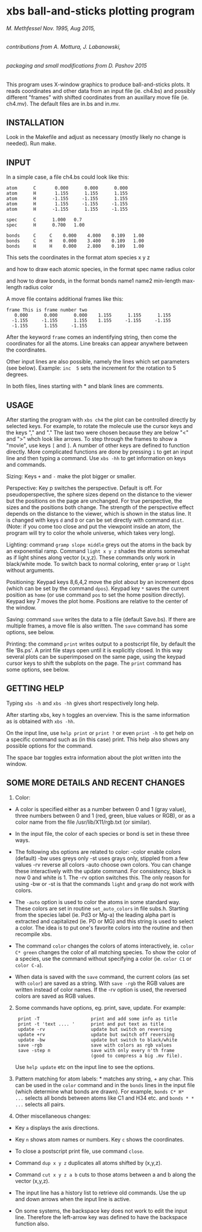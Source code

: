 
xbs ball-and-sticks plotting program
====================================
###### M. Methfessel Nov. 1995, Aug 2015,
###### contributions from A. Mottura, J. Labanowski,
###### packaging and small modifications from D. Pashov 2015


This program uses X-window graphics to produce ball-and-sticks plots.
It reads coordinates and other data from an input file (ie. ch4.bs)
and possibly different "frames" with shifted coordinates from an
auxillary move file (ie. ch4.mv). The default files are in.bs and in.mv.


INSTALLATION
------------

Look in the Makefile and adjust as necessary (mostly likely no change is needed).
Run make.


INPUT
-----

In a simple case, a file ch4.bs could look like this:

    atom      C       0.000      0.000      0.000
    atom      H       1.155      1.155      1.155
    atom      H      -1.155     -1.155      1.155
    atom      H       1.155     -1.155     -1.155
    atom      H      -1.155      1.155     -1.155

    spec      C      1.000   0.7
    spec      H      0.700   1.00

    bonds     C     C    0.000    4.000    0.109   1.00
    bonds     C     H    0.000    3.400    0.109   1.00
    bonds     H     H    0.000    2.800    0.109   1.00

This sets the coordinates in the format
    atom  species  x  y  z

and how to draw each atomic species, in the format
    spec name radius color

and how to draw bonds, in the format
    bonds name1 name2 min-length max-length radius color

A move file contains additional frames like this:

    frame This is frame number two
       0.000      0.000      0.000    1.155      1.155      1.155
      -1.155     -1.155      1.155    1.155     -1.155     -1.155
      -1.155      1.155     -1.155

After the keyword `frame` comes an indentifying string,
then come the coordinates for all the atoms. Line breaks can
appear anywhere between the coordinates.

Other input lines are also possible, namely the lines which set
parameters (see below). Example:  `inc  5`  sets the increment
for the rotation to 5 degrees.

In both files, lines starting with * and blank lines are comments.


USAGE
-----

After starting the program with `xbs ch4` the plot can be controlled
directly by selected keys. For example, to rotate the molecule
use the cursor keys and the keys "," and "." The last two were chosen
because they are below "<" and ">" whch look like arrows.
To step through the frames to show a "movie", use keys `[` and `]`.
A number of other keys are defined to function directly.
More complicated functions are done by pressing `i` to get an
input line and then typing a command.
Use `xbs -hh` to get information on keys and commands.

Sizing: Keys `+` and `-` make the plot bigger or smaller.

Perspective: Key p switches the perspective. Default is off.
For pseudoperspective, the sphere sizes depend on the distance
to the viewer but the positions on the page are unchanged.
For true perspective, the sizes and the positions both change.
The strength of the perspective effect depends on the distance to
the viewer, which is shown in the status line. It is changed with
keys `d` and `D` or can be set directly with command `dist`.
(Note: if you come too close and put the viewpoint inside an atom,
the program will try to color the whole universe, which takes very long).

Lighting: command `gramp slope middle` greys out the atoms in the
back by an exponential ramp. Command `light x y z` shades
the atoms somewhat as if light shines along vector (x,y,z).
These commands only work in black/white mode. To switch back
to normal coloring, enter `gramp` or `light` without arguments.

Positioning: Keypad keys 8,6,4,2 move the plot about by an increment
dpos (which can be set by the command `dpos`). Keypad key `*` saves
the current position as `home` (or use command `pos` to set the
home position directly). Keypad key 7 moves the plot home.
Positions are relative to the center of the window.

Saving: command `save` writes the data to a file (default Save.bs).
If there are multiple frames, a move file is also written.
The `save` command has some options, see below.

Printing: the command `print` writes output to a postscript file,
by default the file 'Bs.ps'. A print file stays open until it
is explicitly closed. In this way several plots can be superimposed
on the same page, using the keypad cursor keys to shift the subplots
on the page. The `print` command has some options, see below.


GETTING HELP
------------

Typing `xbs -h` and `xbs -hh` gives short respectively long help.

After starting xbs, key `h` toggles an overview. This is the same
information as is obtained with `xbs -hh`.

On the input line, use `help print` or `print ?` or even `print -h`
to get help on a specific command such as (in this case) print.
This help also shows any possible options for the command.

The space bar toggles extra information about the plot written
into the window.


SOME MORE DETAILS AND RECENT CHANGES
------------------------------------

1. Color:

  - A color is specified either as a number between 0 and 1 (gray value),
    three numbers between 0 and 1 (red, green, blue values or RGB),
    or as a color name from the file /usr/lib/X11/rgb.txt (or similar).

  - In the input file, the color of each species or bond is set
    in these three ways.

  - The following xbs options are related to color:
     -color   enable colors (default)
     -bw      uses greys only
     -st      uses grays only, stippled from a few values
     -rv      reverse all colors
     -auto    choose own colors.
   You can change these interactively with the update command.
   For consistency, black is now 0 and white is 1. The -rv option
   switches this. The only reason for using -bw or -st is that
   the commands `light` and `gramp` do not work with colors.

 - The `-auto` option is used to color the atoms in some standard way.
   These colors are set in routine `set_auto_colors` in file subs.h.
   Starting from the species label (ie. Pd3 or Mg-a) the leading
   alpha part is extracted and capitalized (ie. PD or MG) and
   this string is used to select a color.
   The idea is to put one's favorite colors into the routine
   and then recompile xbs.

 - The command `color` changes the colors of atoms interactively,
   ie. `color C* green` changes the color of all matching species.
   To show the color of a species, use the command without
   specifying a color (ie. `color C1` or `color C-a`).

 - When data is saved with the `save` command, the current colors
   (as set with `color`) are saved as a string.
   With `save -rgb` the RGB values are written instead of color names.
   If the -rv option is used, the reversed colors are saved as RGB values.

2. Some commands have options, eg. print, save, update. For example:
   ```
    print -T                   print and add some info as title
    print -t 'text .... '      print and put text as title
    update -rv                 update but switch on reversing
    update +rv                 update but switch off reversing
    update -bw                 update but switch to black/white
    save -rgb                  save with colors as rgb values
    save -step n               save with only every n'th frame
                               (good to compress a big .mv file).
   ```
   Use `help update` etc on the input line to see the options.

3. Pattern matching for atom labels: * matches any string, + any char.
   This can be used in the `color` command and in the `bonds` lines
   in the input file (which determine what bonds are drawn).
   For example, `bonds C* H*  ...` selects all bonds between
   atoms like C1 and H34 etc. and `bonds * * ...` selects all pairs.

4. Other miscellaneous changes:

  - Key `a` displays the axis directions.

  - Key `n` shows atom names or numbers. Key `c` shows the coordinates.

  - To close a postscript print file, use command `close`.

  - Command `dup x y z` duplicates all atoms shifted by (x,y,z).

  - Command `cut x y z a b` cuts to those atoms between a and b
    along the vector (x,y,z).

  - The input line has a history list to retrieve old commands.
    Use the up and down arrows when the input line is active.

  - On some systems, the backspace key does not work to edit the
    input line. Therefore the left-arrow key was defined to have
    the backspace function also.
